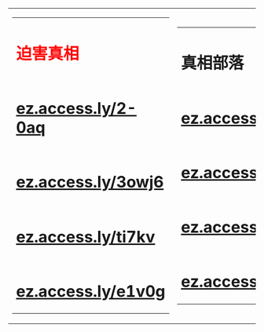 

<table align="center">
<tr>
	<td><table>
	<tr>
		<td><h1><font color="red">迫害真相</font></h1></td>
	</tr>
	<tr>
		<td><h1><a href="http://ez.access.ly/2-0aq" target=_blank>ez.access.ly/2-0aq</a></h1></td>
	</tr>
	<tr>
		<td><h1><a href="http://ez.access.ly/3owj6" target=_blank>ez.access.ly/3owj6</a></h1></td>
	</tr>
	<tr>
		<td><h1><a href="http://ez.access.ly/ti7kv" target=_blank>ez.access.ly/ti7kv</a></h1></td>
	</tr>
	<tr>
		<td><h1><a href="http://ez.access.ly/e1v0g" target=_blank>ez.access.ly/e1v0g</a></h1></td>
	</tr>
	</table></td>
	<td><table>
	<tr>
		<td><h1>真相部落</h1></td>
	</tr>
	<tr>
		<td><h1><a href="http://ez.access.ly/aintx" target=_blank>ez.access.ly/aintx</a></h1></td>
	</tr>
	<tr>
		<td><h1><a href="http://ez.access.ly/fxhtf" target=_blank>ez.access.ly/fxhtf</a></h1></td>
	</tr>
	<tr>
		<td><h1><a href="http://ez.access.ly/eqiig" target=_blank>ez.access.ly/eqiig</a></h1></td>
	</tr>
	<tr>
		<td><h1><a href="http://ez.access.ly/icl9h" target=_blank>ez.access.ly/icl9h</a></h1></td>
	</tr>
	</table></td>
</tr>
</table>


